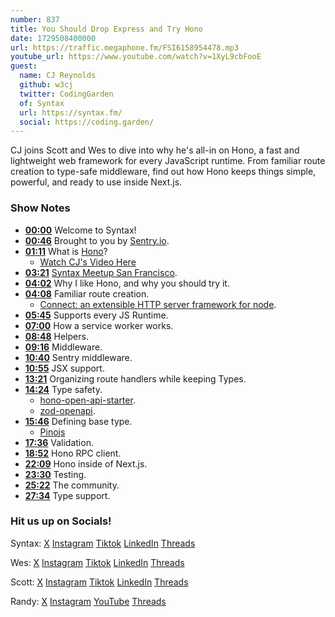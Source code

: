 ```yaml
---
number: 837
title: You Should Drop Express and Try Hono
date: 1729508400000
url: https://traffic.megaphone.fm/FSI6158954478.mp3
youtube_url: https://www.youtube.com/watch?v=1XyL9cbFooE
guest:
  name: CJ Reynolds
  github: w3cj
  twitter: CodingGarden
  of: Syntax
  url: https://syntax.fm/
  social: https://coding.garden/
---
```


CJ joins Scott and Wes to dive into why he's all-in on Hono, a fast and lightweight web framework for every JavaScript runtime. From familiar route creation to type-safe middleware, find out how Hono keeps things simple, powerful, and ready to use inside Next.js.

### Show Notes

* **[00:00](#t=00:00)** Welcome to Syntax!
* **[00:46](#t=00:46)** Brought to you by [Sentry.io](https://sentry.io/syntax).
* **[01:11](#t=01:11)** What is [Hono](https://hono.dev/)?
    * [Watch CJ's Video Here](https://www.youtube.com/watch?v=QDgdUtd6ZRs)
* **[03:21](#t=03:21)** [Syntax Meetup San Francisco](https://www.eventbrite.com/e/san-francisco-syntax-meetup-tickets-982091250367).
* **[04:02](#t=04:02)** Why I like Hono, and why you should try it.
* **[04:08](#t=04:08)** Familiar route creation.
    * [Connect: an extensible HTTP server framework for node](https://www.npmjs.com/package/connect).
* **[05:45](#t=05:45)** Supports every JS Runtime.
* **[07:00](#t=07:00)** How a service worker works.
* **[08:48](#t=08:48)** Helpers.
* **[09:16](#t=09:16)** Middleware.
* **[10:40](#t=10:40)** Sentry middleware.
* **[10:55](#t=10:55)** JSX support.
* **[13:21](#t=13:21)** Organizing route handlers while keeping Types.
* **[14:24](#t=14:24)** Type safety.
    * [hono-open-api-starter](https://github.com/w3cj/hono-open-api-starter).
    * [zod-openapi](https://hono.dev/examples/zod-openapi).
* **[15:46](#t=15:46)** Defining base type.
    * [Pinojs](https://github.com/pinojs/pino/blob/main/docs/web.md)
* **[17:36](#t=17:36)** Validation.
* **[18:52](#t=18:52)** Hono RPC client.
* **[22:09](#t=22:09)** Hono inside of Next.js.
* **[23:30](#t=23:30)** Testing.
* **[25:22](#t=25:22)** The community.
* **[27:34](#t=27:34)** Type support.
  
### Hit us up on Socials!

Syntax: [X](https://twitter.com/syntaxfm) [Instagram](https://www.instagram.com/syntax_fm/) [Tiktok](https://www.tiktok.com/@syntaxfm) [LinkedIn](https://www.linkedin.com/company/96077407/admin/feed/posts/) [Threads](https://www.threads.net/@syntax_fm)

Wes: [X](https://twitter.com/wesbos) [Instagram](https://www.instagram.com/wesbos/) [Tiktok](https://www.tiktok.com/@wesbos) [LinkedIn](https://www.linkedin.com/in/wesbos/) [Threads](https://www.threads.net/@wesbos)

Scott: [X](https://twitter.com/stolinski) [Instagram](https://www.instagram.com/stolinski/) [Tiktok](https://www.tiktok.com/@stolinski) [LinkedIn](https://www.linkedin.com/in/stolinski/) [Threads](https://www.threads.net/@stolinski)

Randy: [X](https://twitter.com/randyrektor) [Instagram](https://www.instagram.com/randyrektor/) [YouTube](https://www.youtube.com/@randyrektor) [Threads](https://www.threads.net/@randyrektor)
